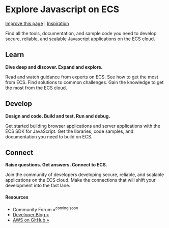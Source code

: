 # Explore Javascript on ECS

[Improve this page](#) | [Inspiration](https://aws.amazon.com/developer/language/javascript/)

Find all the tools, documentation, and sample code you need to develop secure, reliable, and scalable Javascript applications on the ECS cloud.

## Learn
**Dive deep and discover. Expand and explore.**

Read and watch guidance from experts on ECS. See how to get the most from ECS. Find solutions to common challenges. Gain the knowledge to get the most from the ECS cloud.

## Develop
**Design and code. Build and test. Run and debug.**

Get started building browser applications and server applications with the ECS SDK for JavaScript. Get the libraries, code samples, and documentation you need to build on ECS.

## Connect
**Raise questions. Get answers. Connect to ECS.**

Join the community of developers developing secure, reliable, and scalable applications on the ECS cloud. Make the connections that will shift your development into the fast lane.

#### Resources
- Community Forum »<sup>coming soon</sup>
- [Developer Blog »](https://shoppredigital.com)
- [AWS on GitHub »](https://github.com/goECS)
